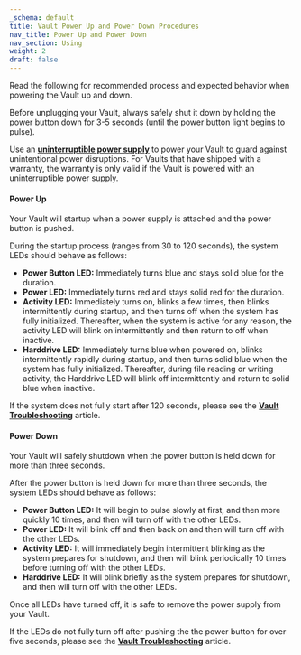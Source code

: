 ```yaml
---
_schema: default
title: Vault Power Up and Power Down Procedures
nav_title: Power Up and Power Down
nav_section: Using
weight: 2
draft: false
---
```

Read the following for recommended process and expected behavior when powering the Vault up and down.

Before unplugging your Vault, always safely shut it down by holding the power button down for 3-5 seconds (until the power button light begins to pulse).

Use an <a href="https://www.amazon.com/APC-Battery-Protector-Back-UPS-BE600M1/dp/B01FWAZEIU" target="_blank" rel="noopener"><strong>uninterruptible power supply</strong></a> to power your Vault to guard against unintentional power disruptions. For Vaults that have shipped with a warranty, the warranty is only valid if the Vault is powered with an uninterruptible power supply.

#### **Power Up**

Your Vault will startup when a power supply is attached and the power button is pushed.

During the startup process (ranges from 30 to 120 seconds), the system LEDs should behave as follows:

* **Power Button LED:** Immediately turns blue and stays solid blue for the duration.
* **Power LED:** Immediately turns red and stays solid red for the duration.
* **Activity LED:** Immediately turns on, blinks a few times, then blinks intermittently during startup, and then turns off when the system has fully initialized. Thereafter, when the system is active for any reason, the activity LED will blink on intermittently and then return to off when inactive.
* **Harddrive LED:** Immediately turns blue when powered on, blinks intermittently rapidly during startup, and then turns solid blue when the system has fully initialized. Thereafter, during file reading or writing activity, the Harddrive LED will blink off intermittently and return to solid blue when inactive.

If the system does not fully start after 120 seconds, please see the <a href="https://support.diode.io/article/zij6mdq1kz" target="_blank" rel="noopener"><strong>Vault Troubleshooting</strong></a> article.

#### **Power Down**

Your Vault will safely shutdown when the power button is held down for more than three seconds.

After the power button is held down for more than three seconds, the system LEDs should behave as follows:

* **Power Button LED:** It will begin to pulse slowly at first, and then more quickly 10 times, and then will turn off with the other LEDs.
* **Power LED:** It will blink off and then back on and then will turn off with the other LEDs.
* **Activity LED:** It will immediately begin intermittent blinking as the system prepares for shutdown, and then will blink periodically 10 times before turning off with the other LEDs.
* **Harddrive LED:** It will blink briefly as the system prepares for shutdown, and then will turn off with the other LEDs.

Once all LEDs have turned off, it is safe to remove the power supply from your Vault.

If the LEDs do not fully turn off after pushing the the power button for over five seconds, please see the <a href="https://vaults.docs.diode.io/docs/troubleshooting/vault-troubleshooting/" target="_blank" rel="noopener"><strong>Vault Troubleshooting</strong></a> article.

&nbsp;

&nbsp;